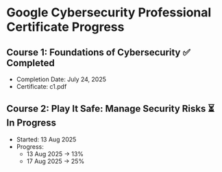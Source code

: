 # Google Cybersecurity Professional Certificate Progress

## Course 1: Foundations of Cybersecurity ✅ Completed
- Completion Date: July 24, 2025
- Certificate: c1.pdf
  
## Course 2: Play It Safe: Manage Security Risks ⏳ In Progress
- Started: 13 Aug 2025
- Progress:
  - 13 Aug 2025 → 13%
  - 17 Aug 2025 → 25%

